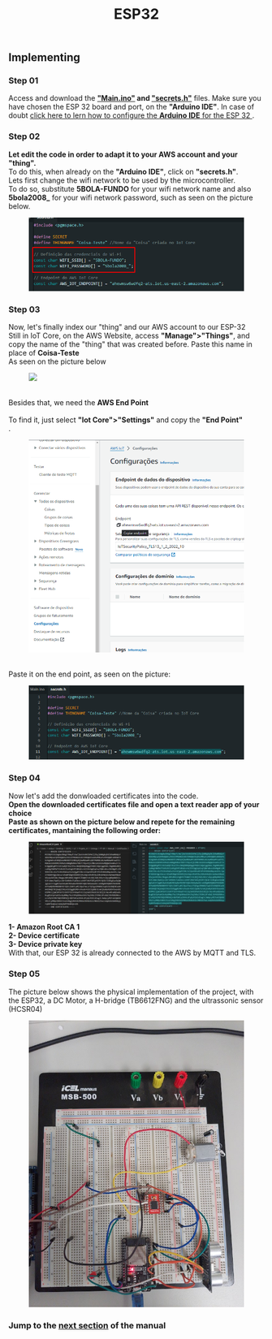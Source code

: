 
<!DOCTYPE html>
<html lang="pt-BR">
<head>
<meta charset="UTF-8">
</head>
<body>
<header>
  <h1>ESP32</h1>
</header>
<main>
  <section>
    <h2>Implementing</h2>
    <article>
      <h3>Step 01</h3>
      <p>
        Access and download the  <strong><a href="https://github.com/Thiago5B/Projeto_IoT-SE/blob/main/PT-BR/Manual/Main.ino">"Main.ino"</a> and <a href="https://github.com/Thiago5B/Projeto_IoT-SE/blob/main/PT-BR/Manual/secrets.h">"secrets.h"</a></strong> files.
        Make sure you have chosen the ESP 32 board and port, on the <strong>"Arduino IDE"</strong>. In case of doubt <a href="https://www.youtube.com/watch?v=ROkhP5oWRUU"> click here to lern how to configure the <strong>Arduino IDE</strong> for the ESP 32 </a>. <br>
      </p>
    </article>
    <article>
      <h3>Step 02</h3>
      <p>
       <strong>Let edit the code in order to adapt it to your AWS account and your "thing".</strong> <br>
        To do this, when already on the <strong>"Arduino IDE"</strong>, click on <strong>"secrets.h"</strong>.
        <br>Lets first change the wifi network to be used by the microcontroller.<br>
        To do so, substitute <strong>5BOLA-FUNDO </strong> for your wifi network name and also <strong>5bola2008_</strong> for your wifi network password, such as seen on the picture below.
        <figure>
        <img src="https://github.com/Thiago5B/Projeto_IoT-SE/blob/main/img/esp_1.png">
        </figure>        
      </p>
      <h3>Step 03</h3>
      <p>
        Now, let's finally index our "thing" and our AWS account to our ESP-32<br> 
        Still in IoT Core, on the AWS Website, access <strong>"Manage">"Things"</strong>, and copy the name of the "thing" that was created before. Paste this name in place of <strong> Coisa-Teste </strong> <br>
        As seen on the picture below
        <figure>
        <img src="https://github.com/Thiago5B/Projeto_IoT-SE/blob/main/img/esp_2.png">
        </figure>
        <br>Besides that, we need the <strong>AWS End Point</strong> <br>
        <br> To find it, just select <strong>"Iot Core">"Settings"</strong> and copy the <strong>"End Point"</strong><br>.
        <figure>
        <img src="https://github.com/Thiago5B/Projeto_IoT-SE/blob/main/img/esp_3.png">
        </figure>
        <br>Paste it on the end point, as seen on the picture:<br>
         <figure>
        <img src="https://github.com/Thiago5B/Projeto_IoT-SE/blob/main/img/esp_4.png">
        </figure>
      </p>
      <h3>Step 04</h3>
      <p>
        Now let's add the donwloaded certificates into the code.
        <br><strong>Open the downloaded certificates file and open a text reader app of your choice</strong><br>
        <strong> Paste as shown on the picture below and repete for the remaining certificates, mantaining the following order: </strong> <br>
        <figure>
        <img src="https://github.com/Thiago5B/Projeto_IoT-SE/blob/main/img/esp_5.png">
        </figure>
        <strong>1- Amazon Root CA 1</strong><br>
        <strong>2- Device certificate</strong><br>
        <strong>3- Device private key</strong><br>
     With that, our ESP 32 is already connected to the AWS by MQTT and TLS.        
      </p>
      <h3>Step 05</h3>
      <p>
        The picture below shows the physical implementation of the project, with the ESP32, a DC Motor, a H-bridge (TB6612FNG) and the ultrassonic sensor (HCSR04) <br>
        <figure>
        <img src="https://github.com/Thiago5B/Projeto_IoT-SE/blob/main/img/circ.jpg">
        </figure>       
      </p>
    </article>
    <h3>Jump to the <a href="https://github.com/Thiago5B/Projeto_IoT-SE/blob/main/English/Manual/4%20-%20MQTT%20Test.md"><strong>next section</a></strong> of the manual</h3>
  </section>
</main>
</body>
</html>
